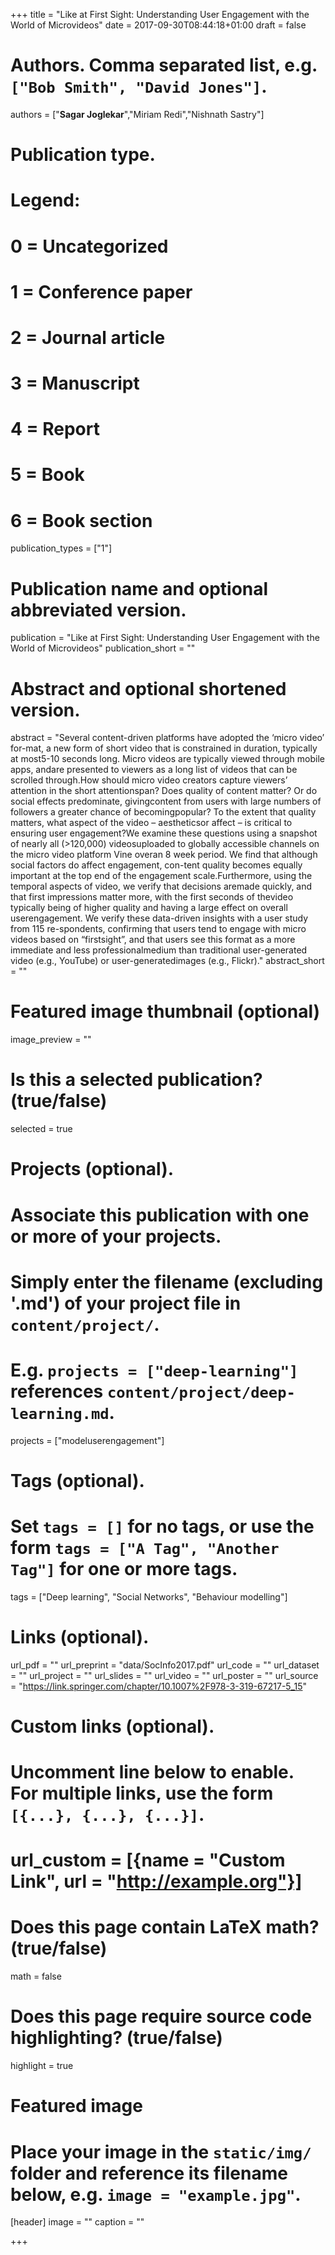 +++
title = "Like at First Sight: Understanding User Engagement with the World of Microvideos"
date = 2017-09-30T08:44:18+01:00
draft = false

# Authors. Comma separated list, e.g. `["Bob Smith", "David Jones"]`.
authors = ["**Sagar Joglekar**","Miriam Redi","Nishnath Sastry"]

# Publication type.
# Legend:
# 0 = Uncategorized
# 1 = Conference paper
# 2 = Journal article
# 3 = Manuscript
# 4 = Report
# 5 = Book
# 6 = Book section
publication_types = ["1"]

# Publication name and optional abbreviated version.
publication = "Like at First Sight: Understanding User Engagement with the World of Microvideos"
publication_short = ""

# Abstract and optional shortened version.
abstract = "Several content-driven platforms have adopted the ‘micro video’ for-mat, a new form of short video that is constrained in duration, typically at most5-10 seconds long. Micro videos are typically viewed through mobile apps, andare  presented  to  viewers  as  a  long  list  of  videos  that  can  be  scrolled  through.How should micro video creators capture viewers’ attention in the short attentionspan? Does quality of content matter? Or do social effects predominate, givingcontent from users with large numbers of followers a greater chance of becomingpopular? To the extent that quality matters, what aspect of the video – aestheticsor affect – is critical to ensuring user engagement?We examine these questions using a snapshot of nearly all (>120,000) videosuploaded to globally accessible channels on the micro video platform Vine overan 8 week period. We find that although social factors do affect engagement, con-tent quality becomes equally important at the top end of the engagement scale.Furthermore, using the temporal aspects of video, we verify that decisions aremade quickly, and that first impressions matter more, with the first seconds of thevideo typically being of higher quality and having a large effect on overall userengagement. We verify these data-driven insights with a user study from 115 re-spondents, confirming that users tend to engage with micro videos based on “firstsight”, and that users see this format as a more immediate and less professionalmedium than traditional user-generated video (e.g., YouTube) or user-generatedimages (e.g., Flickr)."
abstract_short = ""

# Featured image thumbnail (optional)
image_preview = ""

# Is this a selected publication? (true/false)
selected = true

# Projects (optional).
#   Associate this publication with one or more of your projects.
#   Simply enter the filename (excluding '.md') of your project file in `content/project/`.
#   E.g. `projects = ["deep-learning"]` references `content/project/deep-learning.md`.
projects = ["modeluserengagement"]

# Tags (optional).
#   Set `tags = []` for no tags, or use the form `tags = ["A Tag", "Another Tag"]` for one or more tags.
tags = ["Deep learning", "Social Networks", "Behaviour modelling"]

# Links (optional).
url_pdf = ""
url_preprint = "data/SocInfo2017.pdf"
url_code = ""
url_dataset = ""
url_project = ""
url_slides = ""
url_video = ""
url_poster = ""
url_source = "https://link.springer.com/chapter/10.1007%2F978-3-319-67217-5_15"

# Custom links (optional).
#   Uncomment line below to enable. For multiple links, use the form `[{...}, {...}, {...}]`.
# url_custom = [{name = "Custom Link", url = "http://example.org"}]

# Does this page contain LaTeX math? (true/false)
math = false

# Does this page require source code highlighting? (true/false)
highlight = true

# Featured image
# Place your image in the `static/img/` folder and reference its filename below, e.g. `image = "example.jpg"`.
[header]
image = ""
caption = ""

+++
